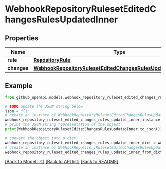 # WebhookRepositoryRulesetEditedChangesRulesUpdatedInner


## Properties

Name | Type | Description | Notes
------------ | ------------- | ------------- | -------------
**rule** | [**RepositoryRule**](RepositoryRule.md) |  | [optional] 
**changes** | [**WebhookRepositoryRulesetEditedChangesRulesUpdatedInnerChanges**](WebhookRepositoryRulesetEditedChangesRulesUpdatedInnerChanges.md) |  | [optional] 

## Example

```python
from github_openapi.models.webhook_repository_ruleset_edited_changes_rules_updated_inner import WebhookRepositoryRulesetEditedChangesRulesUpdatedInner

# TODO update the JSON string below
json = "{}"
# create an instance of WebhookRepositoryRulesetEditedChangesRulesUpdatedInner from a JSON string
webhook_repository_ruleset_edited_changes_rules_updated_inner_instance = WebhookRepositoryRulesetEditedChangesRulesUpdatedInner.from_json(json)
# print the JSON string representation of the object
print(WebhookRepositoryRulesetEditedChangesRulesUpdatedInner.to_json())

# convert the object into a dict
webhook_repository_ruleset_edited_changes_rules_updated_inner_dict = webhook_repository_ruleset_edited_changes_rules_updated_inner_instance.to_dict()
# create an instance of WebhookRepositoryRulesetEditedChangesRulesUpdatedInner from a dict
webhook_repository_ruleset_edited_changes_rules_updated_inner_from_dict = WebhookRepositoryRulesetEditedChangesRulesUpdatedInner.from_dict(webhook_repository_ruleset_edited_changes_rules_updated_inner_dict)
```
[[Back to Model list]](../README.md#documentation-for-models) [[Back to API list]](../README.md#documentation-for-api-endpoints) [[Back to README]](../README.md)


